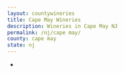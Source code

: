 ```yaml
---
layout: countywineries
title: Cape May Wineries
description: Wineries in Cape May NJ
permalink: /nj/cape may/
county: cape may
state: nj
---
```

-
